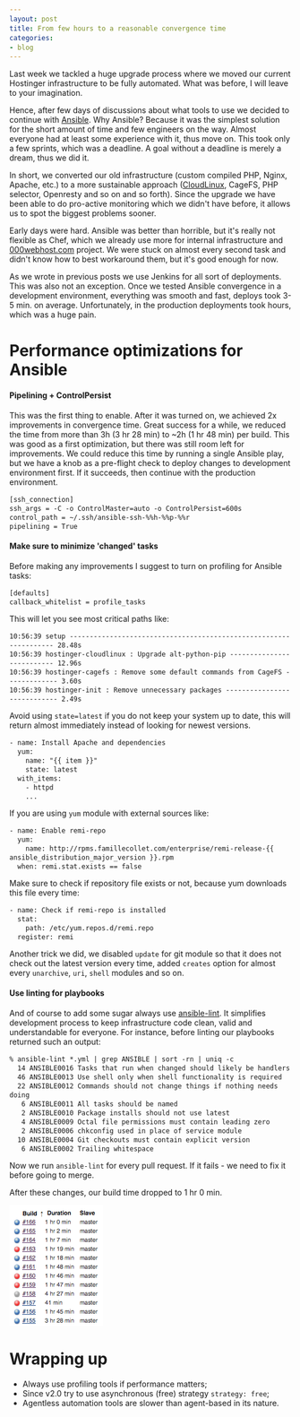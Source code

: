 ```yaml
---
layout: post
title: From few hours to a reasonable convergence time
categories:
- blog
---
```


Last week we tackled a huge upgrade process where we moved our current Hostinger infrastructure to be fully automated. What was before, I will leave to your imagination.

Hence, after few days of discussions about what tools to use we decided to continue with [Ansible](https://www.ansible.com/). Why Ansible? Because it was the simplest solution for the short amount of time and few engineers on the way. Almost everyone had at least some experience with it, thus move on. This took only a few sprints, which was a deadline. A goal without a deadline is merely a dream, thus we did it.

In short, we converted our old infrastructure (custom compiled PHP, Nginx, Apache, etc.) to a more sustainable approach ([CloudLinux](https://www.cloudlinux.com/), CageFS, PHP selector, Openresty and so on and so forth). Since the upgrade we have been able to do pro-active monitoring which we didn't have before, it allows us to spot the biggest problems sooner.

Early days were hard. Ansible was better than horrible, but it's really not flexible as Chef, which we already use more for internal infrastructure and [000webhost.com](https://www.000webhost.com/) project. We were stuck on almost every second task and didn't know how to best workaround them, but it's good enough for now.

As we wrote in previous posts we use Jenkins for all sort of deployments. This was also not an exception. Once we tested Ansible convergence in a development environment, everything was smooth and fast, deploys took 3-5 min. on average. Unfortunately, in the production deployments took hours, which was a huge pain.

# Performance optimizations for Ansible

#### Pipelining + ControlPersist

This was the first thing to enable. After it was turned on, we achieved 2x improvements in convergence time. Great success for a while, we reduced the time from more than 3h (3 hr 28 min) to ~2h (1 hr 48 min) per build. This was good as a first optimization, but there was still room left for improvements. We could reduce this time by running a single Ansible play, but we have a knob as a pre-flight check to deploy changes to development environment first. If it succeeds, then continue with the production environment.

```
[ssh_connection]
ssh_args = -C -o ControlMaster=auto -o ControlPersist=600s
control_path = ~/.ssh/ansible-ssh-%%h-%%p-%%r
pipelining = True

```

#### Make sure to minimize 'changed' tasks

Before making any improvements I suggest to turn on profiling for Ansible tasks:

```
[defaults]
callback_whitelist = profile_tasks
```

This will let you see most critical paths like:

```
10:56:39 setup ------------------------------------------------------------------ 28.48s
10:56:39 hostinger-cloudlinux : Upgrade alt-python-pip -------------------------- 12.96s
10:56:39 hostinger-cagefs : Remove some default commands from CageFS ------------- 3.60s
10:56:39 hostinger-init : Remove unnecessary packages ---------------------------- 2.49s
```

Avoid using `state=latest` if you do not keep your system up to date, this will return almost immediately instead of looking for newest versions.

```
- name: Install Apache and dependencies
  yum:
    name: "{{ item }}"
    state: latest
  with_items:
    - httpd
    ...

```

If you are using `yum` module with external sources like:

```
- name: Enable remi-repo
  yum:
    name: http://rpms.famillecollet.com/enterprise/remi-release-{{ ansible_distribution_major_version }}.rpm
  when: remi.stat.exists == false
```

Make sure to check if repository file exists or not, because yum downloads this file every time:

```
- name: Check if remi-repo is installed
  stat:
    path: /etc/yum.repos.d/remi.repo
  register: remi
```

Another trick we did, we disabled `update` for git module so that it does not check out the latest version every time, added `creates` option for almost every `unarchive`, `uri`, `shell` modules and so on.

#### Use linting for playbooks

And of course to add some sugar always use [ansible-lint](https://github.com/willthames/ansible-lint). It simplifies development process to keep infrastructure code clean, valid and understandable for everyone. For instance, before linting our playbooks returned such an output:

```
% ansible-lint *.yml | grep ANSIBLE | sort -rn | uniq -c
  14 ANSIBLE0016 Tasks that run when changed should likely be handlers
  46 ANSIBLE0013 Use shell only when shell functionality is required
  22 ANSIBLE0012 Commands should not change things if nothing needs doing
   6 ANSIBLE0011 All tasks should be named
   2 ANSIBLE0010 Package installs should not use latest
   4 ANSIBLE0009 Octal file permissions must contain leading zero
   2 ANSIBLE0006 chkconfig used in place of service module
  10 ANSIBLE0004 Git checkouts must contain explicit version
   6 ANSIBLE0002 Trailing whitespace
```

Now we run `ansible-lint` for every pull request. If it fails - we need to fix it before going to merge.

After these changes, our build time dropped to 1 hr 0 min.

![Ansible deployment](/images/ansible_jenkins_deploy.png)

# Wrapping up

* Always use profiling tools if performance matters;
* Since v2.0 try to use asynchronous (free) strategy `strategy: free`;
* Agentless automation tools are slower than agent-based in its nature.
